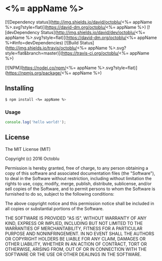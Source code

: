# <%= appName %>

[![Dependency status](http://img.shields.io/david/octoblu/<%= appName %>.svg?style=flat)](https://david-dm.org/octoblu/<%= appName %>)
[![devDependency Status](http://img.shields.io/david/dev/octoblu/<%= appName %>.svg?style=flat)](https://david-dm.org/octoblu/<%= appName %>#info=devDependencies)
[![Build Status](http://img.shields.io/travis/octoblu/<%= appName %>.svg?style=flat&branch=master)](https://travis-ci.org/octoblu/<%= appName %>)

[![NPM](https://nodei.co/npm/<%= appName %>.svg?style=flat)](https://npmjs.org/package/<%= appName %>)

## Installing

```bash
$ npm install <%= appName %>
```

### Usage

```javascript
console.log('hello world!');
```

## License

The MIT License (MIT)

Copyright (c) 2016 Octoblu

Permission is hereby granted, free of charge, to any person obtaining a copy
of this software and associated documentation files (the "Software"), to deal
in the Software without restriction, including without limitation the rights
to use, copy, modify, merge, publish, distribute, sublicense, and/or sell
copies of the Software, and to permit persons to whom the Software is
furnished to do so, subject to the following conditions:

The above copyright notice and this permission notice shall be included in all
copies or substantial portions of the Software.

THE SOFTWARE IS PROVIDED "AS IS", WITHOUT WARRANTY OF ANY KIND, EXPRESS OR
IMPLIED, INCLUDING BUT NOT LIMITED TO THE WARRANTIES OF MERCHANTABILITY,
FITNESS FOR A PARTICULAR PURPOSE AND NONINFRINGEMENT. IN NO EVENT SHALL THE
AUTHORS OR COPYRIGHT HOLDERS BE LIABLE FOR ANY CLAIM, DAMAGES OR OTHER
LIABILITY, WHETHER IN AN ACTION OF CONTRACT, TORT OR OTHERWISE, ARISING FROM,
OUT OF OR IN CONNECTION WITH THE SOFTWARE OR THE USE OR OTHER DEALINGS IN THE
SOFTWARE.
